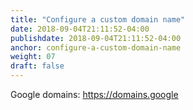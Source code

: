 ```yaml
---
title: "Configure a custom domain name"
date: 2018-09-04T21:11:52-04:00
publishdate: 2018-09-04T21:11:52-04:00
anchor: configure-a-custom-domain-name
weight: 07
draft: false
---
```


Google domains: https://domains.google
